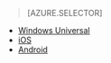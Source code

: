 > [AZURE.SELECTOR]
- [Windows Universal](../articles/notification-hubs-aspnet-backend-windows-dotnet-notify-users.md)
- [iOS](../articles/notification-hubs-aspnet-backend-ios-notify-users.md)
- [Android](../articles/notification-hubs-aspnet-backend-android-notify-users.md)

